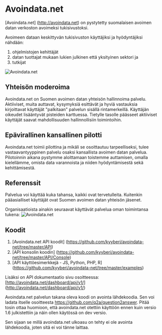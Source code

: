Avoindata.net
=============

[Avoindata.net] (http://avoindata.net) on pystytetty suomalaisen avoimen datan verkoston avoimeksi tukisivustoksi.

Avoimeen dataan keskittyvän tukisivuston käyttäjiksi ja hyödyntäjiksi nähdään:

1. ohjelmistojen kehittäjät
2. datan tuottajat mukaan lukien julkinen että yksityinen sektori ja
3. tutkijat

![Avoindata.net](http://avoindata.net/images/github/avoin-front.png)


Yhteisön moderoima
-------------------

Avoindata.net on Suomen avoimen datan yhteisön hallinnoima palvelu. Aktiiviset, muita auttavat, kysymyksiä esittävät ja 
hyviä vastauksia kirjoittavat käyttäjät "palkitaan" palvelun sisällä rintamerkeillä. Käyttäjän oikeudet lisääntyvät 
pisteiden karttuessa. Tietylle tasolle päässeet aktiiviset käyttäjät saavat mahdollisuuden hallinnollisiin toimintoihin.

Epävirallinen kansallinen pilotti
---------------------------------

Avoindata.net toimii pilottina ja mikäli se osoittautuu tarpeelliseksi, tulee vastaavantyyppinen palvelu osaksi 
kansallista avoimen datan palvelua. Pilotoinnin aikana pystymme aloittamaan toistemme auttamisen, omalla kielellämme, 
omista data varannoista ja niiden hyödyntämisestä sekä kehittämisestä.

Referenssit
-----------

Palvelua voi käyttää kuka tahansa, kaikki ovat tervetulleita. Kuitenkin pääasialliset käyttäjät ovat Suomen avoimen datan yhteisön jäsenet.

Organisaatioista ainakin seuraavat käyttävät palvelua oman toimintansa tukena: 
![Avoindata.net](http://avoindata.net/images/github/hyodyntavat.png)



Koodit
--------

1. [Avoindata.net API koodit] (https://github.com/kyyberi/avoindata-net/tree/master/API)
2. [API konsolin koodin] (https://github.com/kyyberi/avoindata-net/tree/master/API/Console)
3. [API käyttöesimerkkejä - JS, Python, PHP, R] (https://github.com/kyyberi/avoindata-net/tree/master/examples)

Lisäksi on API dokumentaatio sivu osoitteessa: [http://avoindata.net/dashboard/api/v1/] (http://avoindata.net/dashboard/api/v1/)

Avoindata.net palvelun takana oleva koodi on avointa lähdekoodia. Sen voi ladata itselle osoitteesta https://github.com/q2a/question2answer. Pitää tosin ottaa huomioon, että avoindata.net otettiin käyttöön ennen kuin versio 1.6 julkistettiin ja näin ollen käytössä on dev versio.

Sen sijaan se millä avoindata.net ulkoasu on tehty ei ole avointa lähdekoodia, joten sitä ei voi tänne laittaa.
